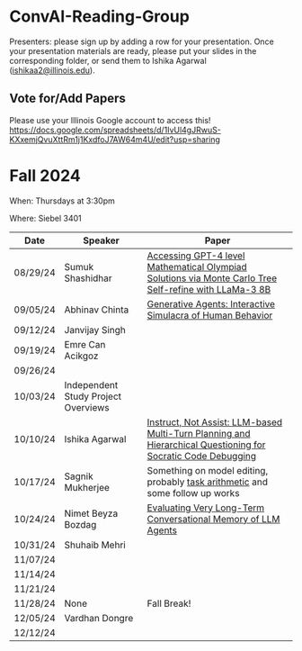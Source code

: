 # ConvAI-Reading-Group

Presenters: please sign up by adding a row for your presentation. Once your presentation materials are ready, please put your slides in the corresponding folder, or send them to Ishika Agarwal (ishikaa2@illinois.edu).

## Vote for/Add Papers
Please use your Illinois Google account to access this!
https://docs.google.com/spreadsheets/d/1IvUl4gJRwuS-KXxemjQvuXttRm1j1KxdfoJ7AW64m4U/edit?usp=sharing

# Fall 2024

When: Thursdays at 3:30pm

Where: Siebel 3401


| Date | Speaker | Paper |
|------|---------|-------|
|08/29/24|Sumuk Shashidhar|[Accessing GPT-4 level Mathematical Olympiad Solutions via Monte Carlo Tree Self-refine with LLaMa-3 8B](https://arxiv.org/abs/2406.07394)|
|09/05/24|Abhinav Chinta|[Generative Agents: Interactive Simulacra of Human Behavior](https://arxiv.org/abs/2304.03442)|
|09/12/24|Janvijay Singh||
|09/19/24|Emre Can Acikgoz||
|09/26/24|||
|10/03/24|Independent Study Project Overviews||
|10/10/24|Ishika Agarwal|[Instruct, Not Assist: LLM-based Multi-Turn Planning and Hierarchical Questioning for Socratic Code Debugging](https://arxiv.org/abs/2406.11709)|
|10/17/24|Sagnik Mukherjee|Something on model editing, probably [task arithmetic](https://arxiv.org/abs/2212.04089) and some follow up works|
|10/24/24|Nimet Beyza Bozdag|[Evaluating Very Long-Term Conversational Memory of LLM Agents](https://aclanthology.org/2024.acl-long.747.pdf)|
|10/31/24|Shuhaib Mehri||
|11/07/24|||
|11/14/24|||
|11/21/24|||
|11/28/24|None|Fall Break!|
|12/05/24|Vardhan Dongre||
|12/12/24|||
